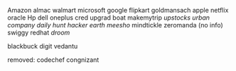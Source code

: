 Amazon
almac
walmart
microsoft
google
flipkart
goldmansach
apple
netflix
oracle
Hp
dell
oneplus
cred
upgrad
boat
makemytrip
<i>upstocks</i>
<i>urban company</i>
<i>daily hunt</i>
<i>hacker earth</i>
<i>meesho</i>
mindtickle
zeromanda (no info)
swiggy
redhat
<i>droom</i>

blackbuck
digit
vedantu

removed:
codechef
congnizant